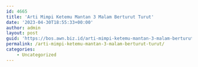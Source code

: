 ```yaml
---
id: 4665
title: 'Arti Mimpi Ketemu Mantan 3 Malam Berturut Turut'
date: '2023-04-30T18:55:33+00:00'
author: admin
layout: post
guid: 'https://bos.awn.biz.id/arti-mimpi-ketemu-mantan-3-malam-berturut-turut/'
permalink: /arti-mimpi-ketemu-mantan-3-malam-berturut-turut/
categories:
    - Uncategorized
---
```


